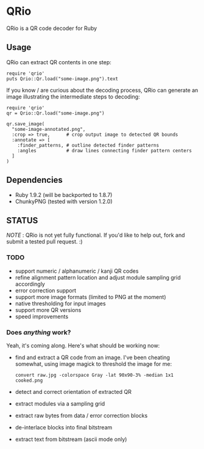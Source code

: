 # QRio

QRio is a QR code decoder for Ruby

## Usage

QRio can extract QR contents in one step:

    require 'qrio'
    puts Qrio::Qr.load("some-image.png").text

If you know / are curious about the decoding process, QRio can generate
an image illustrating the intermediate steps to decoding:

    require 'qrio'
    qr = Qrio::Qr.load("some-image.png")

    qr.save_image(
      "some-image-annotated.png",
      :crop => true,      # crop output image to detected QR bounds
      :annotate => [
        :finder_patterns, # outline detected finder patterns
        :angles           # draw lines connecting finder pattern centers
      ]
    )




## Dependencies

* Ruby 1.9.2 (will be backported to 1.8.7)
* ChunkyPNG (tested with version 1.2.0)

## STATUS

*NOTE* : QRio is not yet fully functional.  If you'd like to help out, fork and
submit a tested pull request.  :)

### TODO

* support numeric / alphanumeric / kanji QR codes
* refine alignment pattern location and adjust module sampling grid
  accordingly
* error correction support
* support more image formats (limited to PNG at the moment)
* native thresholding for input images
* support more QR versions
* speed improvements

### Does *anything* work?

Yeah, it's coming along.  Here's what should be working now:

* find and extract a QR code from an image.  I've been cheating
  somewhat, using image magick to threshold the image for me:

      convert raw.jpg -colorspace Gray -lat 90x90-3% -median 1x1 cooked.png

* detect and correct orientation of extracted QR
* extract modules via a sampling grid
* extract raw bytes from data / error correction blocks
* de-interlace blocks into final bitstream
* extract text from bitstream (ascii mode only)


